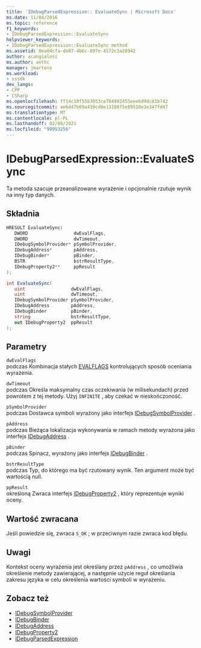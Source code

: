 ```yaml
---
title: 'IDebugParsedExpression:: EvaluateSync | Microsoft Docs'
ms.date: 11/04/2016
ms.topic: reference
f1_keywords:
- IDebugParsedExpression::EvaluateSync
helpviewer_keywords:
- IDebugParsedExpression::EvaluateSync method
ms.assetid: 0ea04cfa-de87-4b6c-897e-4572c1a28942
author: acangialosi
ms.author: anthc
manager: jmartens
ms.workload:
- vssdk
dev_langs:
- CPP
- CSharp
ms.openlocfilehash: ff14c10f5563053ce704982455eee6d9dc81b742
ms.sourcegitcommit: ae6d47b09a439cd0e13180f5e89510e3e347fd47
ms.translationtype: MT
ms.contentlocale: pl-PL
ms.lasthandoff: 02/08/2021
ms.locfileid: "99953256"
---
```

# <a name="idebugparsedexpressionevaluatesync"></a>IDebugParsedExpression::EvaluateSync
Ta metoda szacuje przeanalizowane wyrażenie i opcjonalnie rzutuje wynik na inny typ danych.

## <a name="syntax"></a>Składnia

```cpp
HRESULT EvaluateSync( 
   DWORD                 dwEvalFlags,
   DWORD                 dwTimeout,
   IDebugSymbolProvider* pSymbolProvider,
   IDebugAddress*        pAddress,
   IDebugBinder*         pBinder,
   BSTR                  bstrResultType,
   IDebugProperty2**     ppResult
);
```

```csharp
int EvaluateSync(
   uint                 dwEvalFlags,
   uint                 dwTimeout,
   IDebugSymbolProvider pSymbolProvider,
   IDebugAddress        pAddress,
   IDebugBinder         pBinder,
   string               bstrResultType,
   out IDebugProperty2  ppResult
);
```

## <a name="parameters"></a>Parametry
`dwEvalFlags`\
podczas Kombinacja stałych [EVALFLAGS](../../../extensibility/debugger/reference/evalflags.md) kontrolujących sposób oceniania wyrażenia.

`dwTimeout`\
podczas Określa maksymalny czas oczekiwania (w milisekundach) przed powrotem z tej metody. Użyj `INFINITE` , aby czekać w nieskończoność.

`pSymbolProvider`\
podczas Dostawca symboli wyrażony jako interfejs [IDebugSymbolProvider](../../../extensibility/debugger/reference/idebugsymbolprovider.md) .

`pAddress`\
podczas Bieżąca lokalizacja wykonywania w ramach metody wyrażona jako interfejs [IDebugAddress](../../../extensibility/debugger/reference/idebugaddress.md) .

`pBinder`\
podczas Spinacz, wyrażony jako interfejs [IDebugBinder](../../../extensibility/debugger/reference/idebugbinder.md) .

`bstrResultType`\
podczas Typ, do którego ma być rzutowany wynik. Ten argument może być wartością null.

`ppResult`\
określoną Zwraca interfejs [IDebugProperty2](../../../extensibility/debugger/reference/idebugproperty2.md) , który reprezentuje wyniki oceny.

## <a name="return-value"></a>Wartość zwracana
 Jeśli powiedzie się, zwraca `S_OK` ; w przeciwnym razie zwraca kod błędu.

## <a name="remarks"></a>Uwagi
 Kontekst oceny wyrażenia jest określany przez `pAddress` , co umożliwia określenie metody zawierającej, a następnie użycie reguł określania zakresu języka w celu określenia wartości symboli w wyrażeniu.

## <a name="see-also"></a>Zobacz też
- [IDebugSymbolProvider](../../../extensibility/debugger/reference/idebugsymbolprovider.md)
- [IDebugBinder](../../../extensibility/debugger/reference/idebugbinder.md)
- [IDebugAddress](../../../extensibility/debugger/reference/idebugaddress.md)
- [IDebugProperty2](../../../extensibility/debugger/reference/idebugproperty2.md)
- [IDebugParsedExpression](../../../extensibility/debugger/reference/idebugparsedexpression.md)
